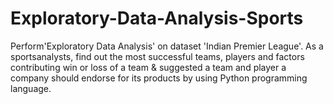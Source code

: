 # Exploratory-Data-Analysis-Sports
Perform'Exploratory Data Analysis' on dataset 'Indian Premier League'. As a sportsanalysts, find out the most successful teams, players and factors contributing win or loss of a team &amp; suggested a team and player a company should endorse for its products by using Python programming language.
